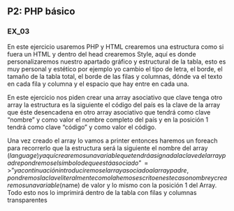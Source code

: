 ## P2: PHP básico

### EX_03

En este ejercicio usaremos PHP y HTML crearemos una estructura como si fuera un HTML y dentro del head crearemos Style,
aquí es donde personalizaremos nuestro apartado gráfico y estructural de la tabla, esto es muy personal y estético por
ejemplo yo cambio el tipo de letra, el borde, el tamaño de la tabla total, el borde de las filas y columnas, dónde va el
texto en cada fila y columna y el espacio que hay entre en cada una.

En este ejercicio nos piden crear una array asociativo que clave tenga otro array la estructura es la siguiente el
código del país es la clave de la array que éste desencadena en otro array asociativo que tendrá como clave “nombre” y
como valor el nombre completo del país y en la posición 1 tendrá como clave “código” y como valor el código.

Una vez creado el array lo vamos a printer entonces haremos un foreach para recorrerlo que la estructura será la
siguiente el nombre del array ($language) y aquí crearemos una variable que tendrá asignada la clave del array padre
pondremos el símbolo de que está asociado”=>” y a continuación introduciremos el array asociado al array padre,
pondremos la clave literalmente como la hemos escrito en este caso nombre y crearemos una variable ($name) de valor y
lo mismo con la posición 1 del Array.
Todo esto nos lo imprimirá dentro de la tabla con filas y columnas transparentes